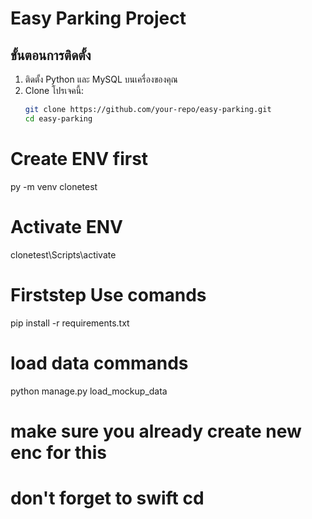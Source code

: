 # Easy Parking Project

## ขั้นตอนการติดตั้ง

1. ติดตั้ง Python และ MySQL บนเครื่องของคุณ
2. Clone โปรเจคนี้:
   ```bash
   git clone https://github.com/your-repo/easy-parking.git
   cd easy-parking

# Create ENV first #
py -m venv clonetest

# Activate ENV #
clonetest\Scripts\activate

# Firststep Use comands #
pip install -r requirements.txt

# load data commands #  
python manage.py load_mockup_data

# make sure you already create new enc for this #
# don't forget to swift cd #

